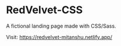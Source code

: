 # RedVelvet-CSS
A fictional landing page made with CSS/Sass.

Visit:
https://redvelvet-mitanshu.netlify.app/
